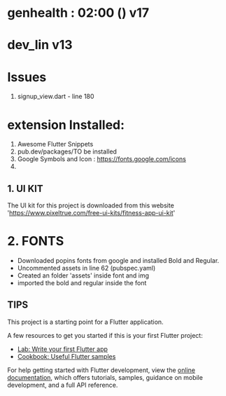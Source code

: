# genhealth : 02:00 () v17

# dev_lin v13

# Issues

1. signup_view.dart - line 180

# extension Installed: 
1. Awesome Flutter Snippets
2. pub.dev/packages/TO be installed
3. Google Symbols and Icon : https://fonts.google.com/icons
4. 

## 1. UI KIT
The UI kit for this project is downloaded from this website 
'https://www.pixeltrue.com/free-ui-kits/fitness-app-ui-kit'

# 2. FONTS
* Downloaded popins fonts from google and installed Bold and Regular.
* Uncommented assets in line 62 (pubspec.yaml) 
* Created an folder 'assets' inside font and img
* imported the bold and regular inside the font 


## TIPS

This project is a starting point for a Flutter application.

A few resources to get you started if this is your first Flutter project:

- [Lab: Write your first Flutter app](https://docs.flutter.dev/get-started/codelab)
- [Cookbook: Useful Flutter samples](https://docs.flutter.dev/cookbook)

For help getting started with Flutter development, view the
[online documentation](https://docs.flutter.dev/), which offers tutorials,
samples, guidance on mobile development, and a full API reference.
